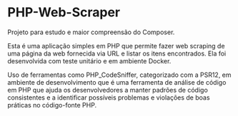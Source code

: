 # PHP-Web-Scraper

 Projeto para estudo e maior compreensão do Composer.
 
 Esta é uma aplicação simples em PHP que permite fazer web scraping de uma página da web fornecida via URL e listar os itens encontrados. Ela foi desenvolvida com teste unitário e em ambiente Docker. 
 
 Uso de ferramentas como PHP_CodeSniffer, categorizado com a PSR12, em ambiente de desenvolvimento que é uma ferramenta de análise de código em PHP que ajuda os desenvolvedores a manter padrões de código consistentes e a identificar possíveis problemas e violações de boas práticas no código-fonte PHP.
